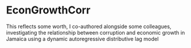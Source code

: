 # EconGrowthCorr
This reflects some worth, I co-authored alongside some colleagues, investigating the relationship between corruption and economic growth in Jamaica using a dynamic autoregressive distributive lag model
